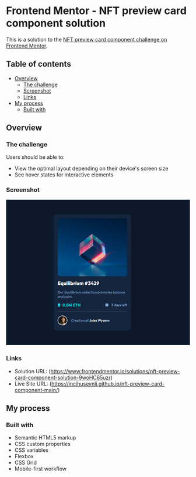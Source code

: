 # Frontend Mentor - NFT preview card component solution

This is a solution to the [NFT preview card component challenge on Frontend Mentor](https://www.frontendmentor.io/challenges/nft-preview-card-component-SbdUL_w0U).

## Table of contents

- [Overview](#overview)
  - [The challenge](#the-challenge)
  - [Screenshot](#screenshot)
  - [Links](#links)
- [My process](#my-process)
  - [Built with](#built-with)


## Overview

### The challenge

Users should be able to:

- View the optimal layout depending on their device's screen size
- See hover states for interactive elements

### Screenshot

![](./images/Screenshot.png)

### Links

- Solution URL: (https://www.frontendmentor.io/solutions/nft-preview-card-component-solution-9woHC65uzr)
- Live Site URL: (https://incihuseynli.github.io/nft-preview-card-component-main/)

## My process

### Built with

- Semantic HTML5 markup
- CSS custom properties
- CSS variables
- Flexbox
- CSS Grid
- Mobile-first workflow

